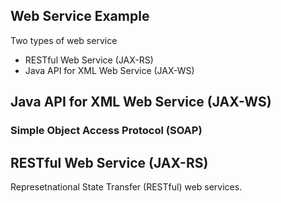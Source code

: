 ## Web Service Example

Two types of web service
* RESTful Web Service (JAX-RS)
* Java API for XML Web Service (JAX-WS)

## Java API for XML Web Service (JAX-WS)

### Simple Object Access Protocol (SOAP)


## RESTful Web Service (JAX-RS)
Represetnational State Transfer (RESTful) web services. 

